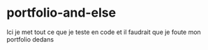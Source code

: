 # portfolio-and-else
Ici je met tout ce que je teste en code et il faudrait que je foute mon portfolio dedans
